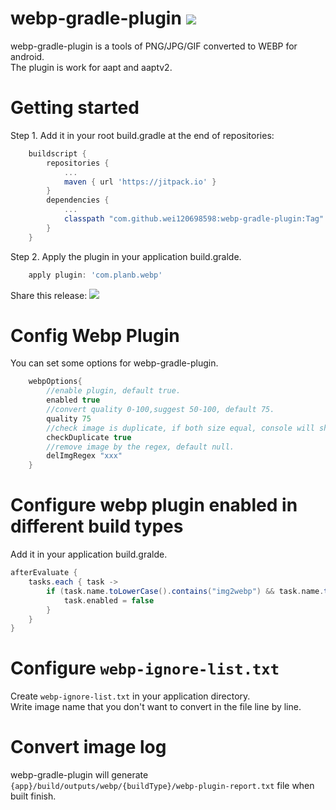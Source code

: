 # webp-gradle-plugin [![](https://jitpack.io/v/wei120698598/img2webp.svg)](https://jitpack.io/#wei120698598/img2webp)

webp-gradle-plugin is a tools of PNG/JPG/GIF converted to WEBP for android.<br>
The plugin is work for aapt and aaptv2.

# Getting started

Step 1. Add it in your root build.gradle at the end of repositories:
```groovy
    buildscript {
        repositories {
            ...
            maven { url 'https://jitpack.io' }
    	}
    	dependencies {
            ...
            classpath "com.github.wei120698598:webp-gradle-plugin:Tag"
        }
    }
```
Step 2. Apply the plugin in your application build.gralde.
```groovy
    apply plugin: 'com.planb.webp'
```

Share this release:
[![](https://jitpack.io/v/wei120698598/img2webp.svg)](https://jitpack.io/#wei120698598/img2webp)


# Config Webp Plugin
You can set some options for webp-gradle-plugin.

```groovy
    webpOptions{
        //enable plugin, default true.
        enabled true
        //convert quality 0-100,suggest 50-100, default 75.
        quality 75
        //check image is duplicate, if both size equal, console will show error message , default true.
        checkDuplicate true
        //remove image by the regex, default null.
        delImgRegex "xxx"
    }
```
# Configure webp plugin enabled in different build types
Add it in your application build.gralde.
```groovy
afterEvaluate {
    tasks.each { task ->
        if (task.name.toLowerCase().contains("img2webp") && task.name.toLowerCase().contains("debug")) {
            task.enabled = false
        }
    }
}
```

# Configure `webp-ignore-list.txt`
Create `webp-ignore-list.txt` in your application directory.<br>
Write image name that you don't want to convert in the file line by line.

# Convert image log

webp-gradle-plugin will generate `{app}/build/outputs/webp/{buildType}/webp-plugin-report.txt` file when built finish.
